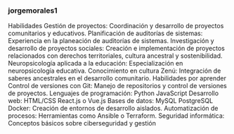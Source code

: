 ### jorgemorales1
Habilidades
Gestión de proyectos: Coordinación y desarrollo de proyectos comunitarios y educativos.
Planificación de auditorías de sistemas: Experiencia en la planeación de auditorías de sistemas.
Investigación y desarrollo de proyectos sociales: Creación e implementación de proyectos relacionados con derechos territoriales, cultura ancestral y sostenibilidad.
Neuropsicología aplicada a la educación: Especialización en neuropsicología educativa.
Conocimiento en cultura Zenú: Integración de saberes ancestrales en el desarrollo comunitario.
Habilidades por aprender
Control de versiones con Git: Manejo de repositorios y control de versiones de proyectos.
Lenguajes de programación:
Python
JavaScript
Desarrollo web:
HTML/CSS
React.js o Vue.js
Bases de datos:
MySQL
PostgreSQL
Docker: Creación de entornos de desarrollo aislados.
Automatización de procesos: Herramientas como Ansible o Terraform.
Seguridad informática: Conceptos básicos sobre ciberseguridad y gestión
